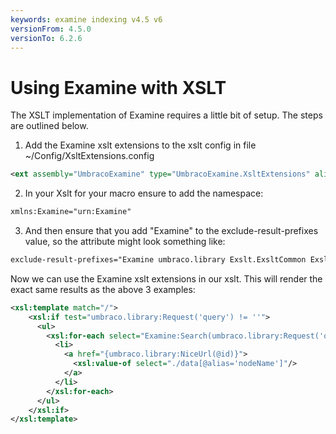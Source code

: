 ```yaml
---
keywords: examine indexing v4.5 v6
versionFrom: 4.5.0
versionTo: 6.2.6
---
```


# Using Examine with XSLT

The XSLT implementation of Examine requires a little bit of setup. The steps are outlined below.

1. Add the Examine xslt extensions to the xslt config in file ~/Config/XsltExtensions.config

```xml
<ext assembly="UmbracoExamine" type="UmbracoExamine.XsltExtensions" alias="Examine" />
```

2. In your Xslt for your macro ensure to add the namespace:

```xml
xmlns:Examine="urn:Examine"
```

3. And then ensure that you add "Examine" to the exclude-result-prefixes value, so the attribute might look something like:

```xml
exclude-result-prefixes="Examine umbraco.library Exslt.ExsltCommon Exslt.ExsltDatesAndTimes Exslt.ExsltMath Exslt.ExsltRegularExpressions Exslt.ExsltStrings Exslt.ExsltSets ">
```

Now we can use the Examine xslt extensions in our xslt. This will render the exact same results as the above 3 examples:

```xml
<xsl:template match="/">
    <xsl:if test="umbraco.library:Request('query') != ''">
      <ul>
        <xsl:for-each select="Examine:Search(umbraco.library:Request('query'))//node">
          <li>
            <a href="{umbraco.library:NiceUrl(@id)}">
              <xsl:value-of select="./data[@alias='nodeName']"/>
            </a>
          </li>
        </xsl:for-each>
      </ul>
    </xsl:if>
</xsl:template>
```

